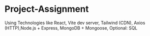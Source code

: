 # Project-Assignment
Using Technologies like React, Vite dev server, Tailwind (CDN), Axios (HTTP),Node.js + Express, MongoDB + Mongoose, Optional: SQL
